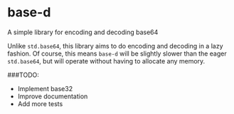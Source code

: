# base-d
A simple library for encoding and decoding base64

Unlike `std.base64`, this library aims to do encoding and decoding in a lazy fashion.
Of course, this means `base-d` will be slightly slower than the eager `std.base64`, but will operate without having to allocate any memory.

###TODO:
- Implement base32
- Improve documentation
- Add more tests
